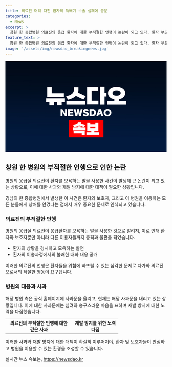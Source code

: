 ```yaml
---
title: 의료진 머리 다친 환자의 뚝배기 수술 실패에 공분
categories:
  - News
excerpt: >
  창원 한 종합병원 의료진의 응급 환자에 대한 부적절한 언행이 논란이 되고 있다. 환자 부모가 응급환자 신청을 하였으나 대기시간이 길어 다른 병원으로 옮겼고, 이 과정에서 의료진들이 큰소리로 환자를 논란거리로 지칭함. 해당 병원은 사과문을 게시하고 있는데, 이에 대한 공분이 커지고 있다. 해당 병원은 사과문을 누리집에 올렸다가 현재 내린 상태이며, 관련된 대책을 마련 중이라고 밝혔다. (총 단어 수: 95)
feature_text: >
  창원 한 종합병원 의료진의 응급 환자에 대한 부적절한 언행이 논란이 되고 있다. 환자 부모가 응급환자 신청을 하였으나 대기시간이 길어 다른 병원으로 옮겼고, 이 과정에서 의료진들이 큰소리로 환자를 논란거리로 지칭함. 해당 병원은 사과문을 게시하고 있는데, 이에 대한 공분이 커지고 있다. 해당 병원은 사과문을 누리집에 올렸다가 현재 내린 상태이며, 관련된 대책을 마련 중이라고 밝혔다. (총 단어 수: 95)
image: '/assets/img/newsdao_breakingnews.jpg'
---
```


<p><img src="/assets/img/newsdao_breakingnews.jpg" alt="cryptoinkorea 속보" /></p>

<h2 data-ke-size="size26">창원 한 병원의 부적절한 언행으로 인한 논란</h2>

<p>병원의 응급실 의료진이 환자를 모욕하는 말을 사용한 사건이 발생해 큰 논란이 되고 있는 상황으로, 이에 대한 사과와 재발 방지에 대한 대책이 필요한 상황입니다.</p>

<p data-ke-size="size16">경남의 한 종합병원에서 발생한 이 사건은 환자와 보호자, 그리고 이 병원을 이용하는 모든 분들에게 상처를 안겼다는 점에서 매우 중요한 문제로 인식되고 있습니다.</p>

<h3>의료진의 부적절한 언행</h3>

<p>병원의 응급실 의료진이 응급환자를 모욕하는 말을 사용한 것으로 알려져, 이로 인해 환자와 보호자뿐만 아니라 다른 이용자들까지 충격과 불편을 겪었습니다.</p>

<ul>
    <li>환자의 상황을 경시하고 모욕하는 발언</li>
    <li>환자의 이송과정에서의 불쾌한 대화 내용 공개</li>
</ul>

<p data-ke-size="size16">이러한 의료진의 언행은 환자들을 위험에 빠뜨릴 수 있는 심각한 문제로 다가와 의료진으로서의 적절한 행동이 요구됩니다.</p>

<h3>병원의 대응과 사과</h3>

<p>해당 병원 측은 공식 홈페이지에 사과문을 올리고, 현재는 해당 사과문을 내리고 있는 상황입니다. 이에 대한 사과문에는 심려와 송구스러운 마음을 표하며 재발 방지에 대한 노력을 다짐했습니다.</p>

<table style="width: 70%;">
    <tbody>
        <tr>
            <td style="text-align: center; height: 17px;"><b>의료진의 부적절한 언행에 대한 깊은 사과</b></td>
        <td style="text-align: center; height: 17px;"><b>재발 방지를 위한 노력 다짐</b></td>
    </tr>
</tbody>
</table>

<p data-ke-size="size16">이러한 사과와 재발 방지에 대한 대책이 확실히 이루어져야, 환자 및 보호자들이 안심하고 병원을 이용할 수 있는 환경을 조성할 수 있습니다.</p>
실시간 뉴스 속보는, <a href="https://newsdao.kr" rel="dofollow">https://newsdao.kr</a>


